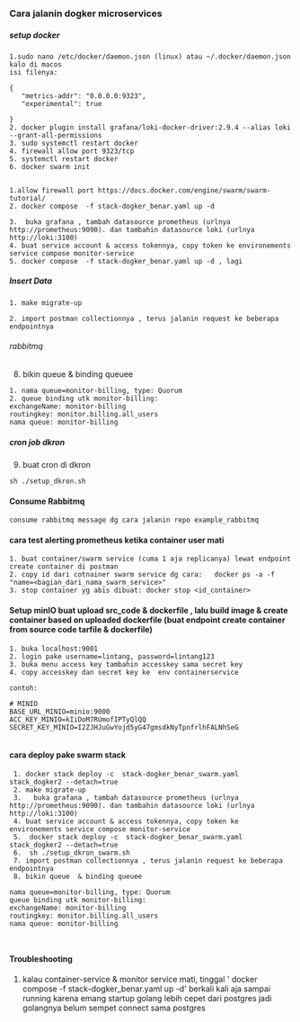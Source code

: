 ### Cara jalanin dogker microservices

##### setup docker
```
1.sudo nano /etc/docker/daemon.json (linux) atau ~/.docker/daemon.json kalo di macos
isi filenya:

{
   "metrics-addr": "0.0.0.0:9323",
   "experimental": true

}
2. docker plugin install grafana/loki-docker-driver:2.9.4 --alias loki --grant-all-permissions
3. sudo systemctl restart docker
4. firewall allow port 9323/tcp 
5. systemctl restart docker
6. docker swarm init


```


```
1.allow firewall port https://docs.docker.com/engine/swarm/swarm-tutorial/
2. docker compose  -f stack-dogker_benar.yaml up -d

3.  buka grafana , tambah datasource prometheus (urlnya http://prometheus:9090). dan tambahin datasource loki (urlnya http://loki:3100)
4. buat service account & access tokennya, copy token ke environements service compose monitor-service
5. docker compose  -f stack-dogker_benar.yaml up -d , lagi
```

##### Insert Data
```
1. make migrate-up

2. import postman collectionnya , terus jalanin request ke beberapa endpointnya

```



###### rabbitmq
8. bikin queue  & binding queuee
```
1. nama queue=monitor-billing, type: Quorum
2. queue binding utk monitor-billing:
exchangeName: monitor-billing
routingkey: monitor.billing.all_users
nama queue: monitor-billing
```

##### cron job dkron
9. buat cron di dkron
```
sh ./setup_dkron.sh
```

#### Consume Rabbitmq
````
consume rabbitmq message dg cara jalanin repo example_rabbitmq
````


#### cara test alerting prometheus ketika container user mati
```
1. buat container/swarm service (cuma 1 aja replicanya) lewat endpoint create container di postman
2. copy id dari cotnainer swarm service dg cara:   docker ps -a -f "name=<bagian_dari_nama_swarm_service>"
3. stop container yg abis dibuat: docker stop <id_container>
```



#### Setup minIO buat upload src_code & dockerfile , lalu build image & create container based on uploaded dockerfile (buat endpoint create container from source code tarfile & dockerfile)
```
1. buka localhost:9001
2. login pake username=lintang, password=lintang123
3. buka menu access key tambahin accesskey sama secret key
4. copy accesskey dan secret key ke  env containerservice

contoh:

# MINIO
BASE_URL_MINIO=minio:9000
ACC_KEY_MINIO=kIiDoM7RUmofIPTyQlQQ
SECRET_KEY_MINIO=I2ZJHJuGwYojd5yG47gmsdkNyTpnfrlhFALNhSeG


```

#### cara deploy pake swarm stack
```
 1. docker stack deploy -c  stack-dogker_benar_swarm.yaml stack_dogker2 --detach=true
 2. make migrate-up
 3.   buka grafana , tambah datasource prometheus (urlnya http://prometheus:9090). dan tambahin datasource loki (urlnya http://loki:3100)
 4. buat service account & access tokennya, copy token ke environements service compose monitor-service
 5.  docker stack deploy -c  stack-dogker_benar_swarm.yaml stack_dogker2 --detach=true 
 6.  sh ./setup_dkron_swarm.sh
 7. import postman collectionnya , terus jalanin request ke beberapa endpointnya
 8. bikin queue  & binding queuee

nama queue=monitor-billing, type: Quorum
queue binding utk monitor-billing:
exchangeName: monitor-billing
routingkey: monitor.billing.all_users
nama queue: monitor-billing



```


#### Troubleshooting
1. kalau container-service & monitor service mati, tinggal  ' docker compose  -f stack-dogker_benar.yaml up -d' berkali kali aja sampai running karena emang startup golang lebih cepet dari postgres jadi golangnya belum sempet connect sama postgres